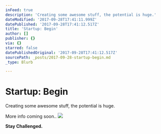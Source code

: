 ```yaml
---
inFeed: true
description: 'Creating some awesome stuff, the potential is huge.'
dateModified: '2017-09-28T17:41:11.999Z'
datePublished: '2017-09-28T17:41:12.517Z'
title: 'Startup: Begin'
author: []
publisher: {}
via: {}
starred: false
datePublishedOriginal: '2017-09-28T17:41:12.517Z'
sourcePath: _posts/2017-09-28-startup-begin.md
_type: Blurb

---
```

# Startup: Begin

Creating some awesome stuff, the potential is huge.

More info coming soon..
![](https://the-grid-user-content.s3-us-west-2.amazonaws.com/21d75afd-c418-4f7c-ba8b-8ce580836975.jpg)

**Stay Challenged.**